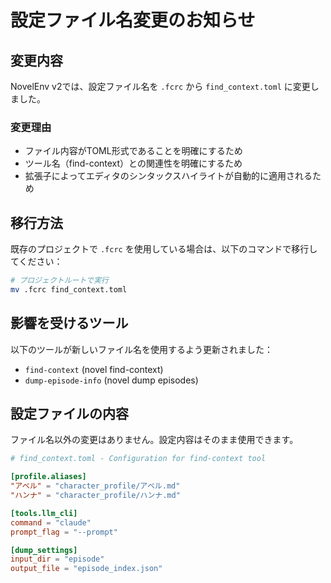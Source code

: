 # 設定ファイル名変更のお知らせ

## 変更内容

NovelEnv v2では、設定ファイル名を `.fcrc` から `find_context.toml` に変更しました。

### 変更理由
- ファイル内容がTOML形式であることを明確にするため
- ツール名（find-context）との関連性を明確にするため
- 拡張子によってエディタのシンタックスハイライトが自動的に適用されるため

## 移行方法

既存のプロジェクトで `.fcrc` を使用している場合は、以下のコマンドで移行してください：

```bash
# プロジェクトルートで実行
mv .fcrc find_context.toml
```

## 影響を受けるツール

以下のツールが新しいファイル名を使用するよう更新されました：
- `find-context` (novel find-context)
- `dump-episode-info` (novel dump episodes)

## 設定ファイルの内容

ファイル名以外の変更はありません。設定内容はそのまま使用できます。

```toml
# find_context.toml - Configuration for find-context tool

[profile.aliases]
"アベル" = "character_profile/アベル.md"
"ハンナ" = "character_profile/ハンナ.md"

[tools.llm_cli]
command = "claude"
prompt_flag = "--prompt"

[dump_settings]
input_dir = "episode"
output_file = "episode_index.json"
```